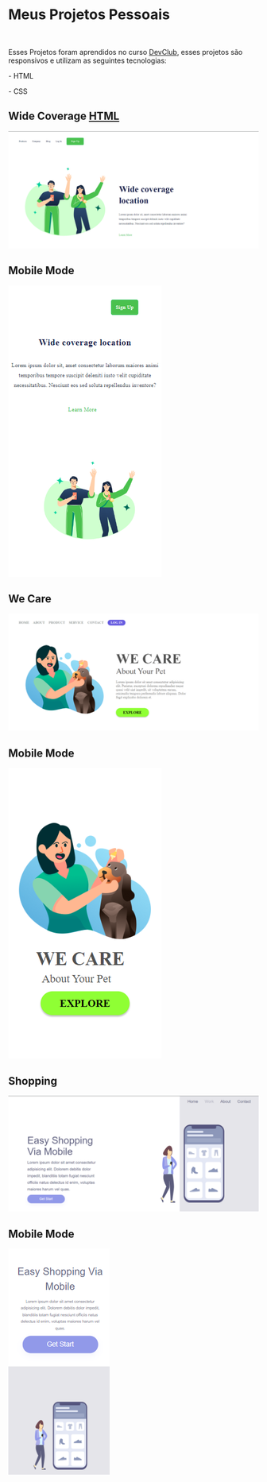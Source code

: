 <h1>Meus Projetos Pessoais</h1>
<br>
<p>Esses Projetos foram aprendidos no curso <a href="https://rodolfomori.com.br/devclub" target="_blank">DevClub</a>, esses projetos são responsivos e utilizam as seguintes tecnologias:</p>
<p> - HTML </p>
<p> - CSS </p>
<h2>Wide Coverage <a href="https://github.com/WilsonCamini17/Git-e-Github/blob/42a0a368b7b615bd50d2191d367f0573d99d7a0c/23-Coverage%20Responsive.html" target="_blank">HTML</a></h2>
<img src="https://github.com/WilsonCamini17/Git-e-Github/blob/main/assets/img/Desktop%20Wide.png?raw=true" alt="imageproject"/>
<h2>Mobile Mode</h2>
<img src="https://github.com/WilsonCamini17/Git-e-Github/blob/main/assets/img/Mobile%20Wide.png?raw=true" alt="imageproject"/>
<h2>We Care</h2>
<img src="https://github.com/WilsonCamini17/Git-e-Github/blob/main/assets/img/We%20care.desktop.png?raw=true" alt="imageproject"/>
<h2>Mobile Mode</h2>
<img src="https://github.com/WilsonCamini17/Git-e-Github/blob/main/assets/img/We%20care.Mobile.png?raw=true" alt="imageproject"/>
<h2>Shopping</h2>
<img src="https://github.com/WilsonCamini17/Git-e-Github/blob/main/assets/img/desktop.shopping.png?raw=true" alt="imageproject"/>
<h2>Mobile Mode</h2>
<img src="https://github.com/WilsonCamini17/Git-e-Github/blob/main/assets/img/mobile.shopping.png?raw=true" alt="imageproject"/>








